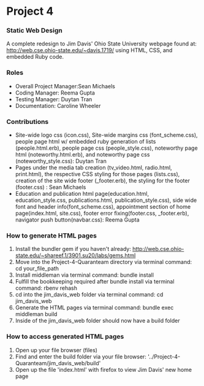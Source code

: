 # Project 4
### Static Web Design
A complete redesign to Jim Davis' Ohio State University webpage found at: http://web.cse.ohio-state.edu/~davis.1719/
using HTML, CSS, and embedded Ruby code.

### Roles
* Overall Project Manager:Sean Michaels
* Coding Manager: Reema Gupta 
* Testing Manager: Duytan Tran
* Documentation: Caroline Wheeler 

### Contributions
* Site-wide logo css (icon.css), Site-wide margins css (font_scheme.css), people page html w/ embedded ruby generation of lists (people.html.erb), people page css (people_style.css), noteworthy page html (noteworthy.html.erb), and noteworthy page css (noteworthy_style.css): Duytan Tran
* Pages under the media tab creation (tv_video.html, radio.html, print.html), the respective CSS styling for those pages (lists.css), creation of the site wide footer (_footer.erb), the styling for the footer (footer.css) : Sean Michaels
* Education and publication html page(education.html, education_style.css, publications.html, publication_style.css), side wide font and header info(font_scheme.css), appointment section of home page(index.html, site.css), footer error fixing(footer.css, _footer.erb), navigator push button(navbar.css): Reema Gupta
 
### How to generate HTML pages
1. Install the bundler gem if you haven't already: http://web.cse.ohio-state.edu/~shareef.1/3901.su20/labs/gems.html
2. Move into the Project-4-Quaranteam directory via terminal command: cd your_file_path
3. Install middleman via terminal command: bundle install
4. Fulfill the bookkeeping required after bundle install via terminal command: rbenv rehash
5. cd into the jim_davis_web folder via terminal command: cd jim_davis_web
6. Generate the HTML pages via terminal command: bundle exec middleman build
7. Inside of the jim_davis_web folder should now have a build folder

### How to access generated HTML pages
1. Open up your file browser (files)
2. Find and enter the build folder via your file browser: '../Project-4-Quaranteam/jim_davis_web/build'
3. Open up the file 'index.html' with firefox to view Jim Davis' new home page

